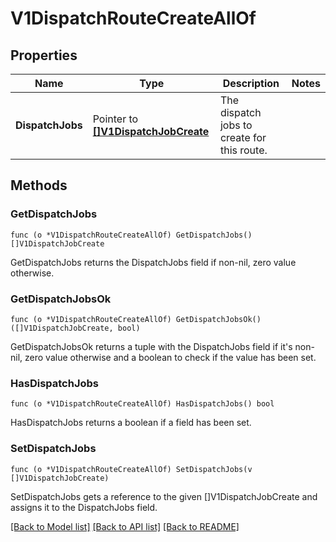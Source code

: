 # V1DispatchRouteCreateAllOf

## Properties

Name | Type | Description | Notes
------------ | ------------- | ------------- | -------------
**DispatchJobs** | Pointer to [**[]V1DispatchJobCreate**](V1DispatchJobCreate.md) | The dispatch jobs to create for this route. | 

## Methods

### GetDispatchJobs

`func (o *V1DispatchRouteCreateAllOf) GetDispatchJobs() []V1DispatchJobCreate`

GetDispatchJobs returns the DispatchJobs field if non-nil, zero value otherwise.

### GetDispatchJobsOk

`func (o *V1DispatchRouteCreateAllOf) GetDispatchJobsOk() ([]V1DispatchJobCreate, bool)`

GetDispatchJobsOk returns a tuple with the DispatchJobs field if it's non-nil, zero value otherwise
and a boolean to check if the value has been set.

### HasDispatchJobs

`func (o *V1DispatchRouteCreateAllOf) HasDispatchJobs() bool`

HasDispatchJobs returns a boolean if a field has been set.

### SetDispatchJobs

`func (o *V1DispatchRouteCreateAllOf) SetDispatchJobs(v []V1DispatchJobCreate)`

SetDispatchJobs gets a reference to the given []V1DispatchJobCreate and assigns it to the DispatchJobs field.


[[Back to Model list]](../README.md#documentation-for-models) [[Back to API list]](../README.md#documentation-for-api-endpoints) [[Back to README]](../README.md)


